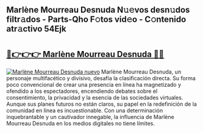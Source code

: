 ## Marlène Mourreau Desnuda N𝚞𝚎vos desn𝚞dos filtr𝚊dos - Parts-Qho F𝚘tos vid𝚎o - C𝚘ntenido atr𝚊ctivo 54Ejk

# <h2><a href="http://mb3lbe.tromn.icu/?c=Marl%c3%a8ne+Mourreau+Desnuda">🔗👉👉👉 Marlène Mourreau Desnuda 🔗🔗</a></h2>

[![Marlène Mourreau Desnuda nuevo](https://i.imgur.com/pEAQMta.gif)](http://mb3lbe.tromn.icu/?c=Marl%c3%a8ne+Mourreau+Desnuda)
Marlène Mourreau Desnuda, un personaje multifacético y divisivo, desafía la clasificación directa. Su forma poco convencional de crear una presencia en línea ha magnetizado y ofendido a los espectadores, encendiendo debates sobre el consentimiento, la privacidad y la esencia de las sociedades virtuales. Aunque sus planes futuros no están claros, su papel en la redefinición de la comunidad en línea es incuestionable. Con una determinación inquebrantable y un cautivador innegable, la influencia de Marlène Mourreau Desnuda en los medios digitales no tiene límites.
